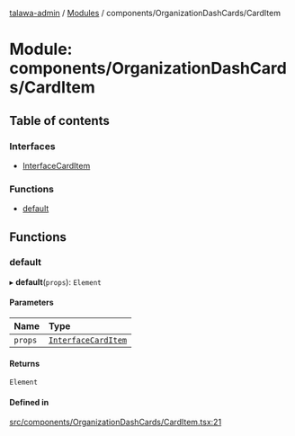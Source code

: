 [talawa-admin](../README.md) / [Modules](../modules.md) / components/OrganizationDashCards/CardItem

# Module: components/OrganizationDashCards/CardItem

## Table of contents

### Interfaces

- [InterfaceCardItem](../interfaces/components_OrganizationDashCards_CardItem.InterfaceCardItem.md)

### Functions

- [default](components_OrganizationDashCards_CardItem.md#default)

## Functions

### default

▸ **default**(`props`): `Element`

#### Parameters

| Name | Type |
| :------ | :------ |
| `props` | [`InterfaceCardItem`](../interfaces/components_OrganizationDashCards_CardItem.InterfaceCardItem.md) |

#### Returns

`Element`

#### Defined in

[src/components/OrganizationDashCards/CardItem.tsx:21](https://github.com/aialok/talawa-admin/blob/5a625c7/src/components/OrganizationDashCards/CardItem.tsx#L21)

